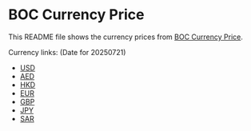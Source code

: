 # BOC Currency Price

This README file shows the currency prices from [BOC Currency Price](https://www.boc.cn/sourcedb/whpj/).

Currency links: (Date for 20250721)

- [USD](https://bocurrencyprice.techina.science/BOC_CURRENCY_PRICE/USD/20250721.json)
- [AED](https://bocurrencyprice.techina.science/BOC_CURRENCY_PRICE/AED/20250721.json)
- [HKD](https://bocurrencyprice.techina.science/BOC_CURRENCY_PRICE/HKD/20250721.json)
- [EUR](https://bocurrencyprice.techina.science/BOC_CURRENCY_PRICE/EUR/20250721.json)
- [GBP](https://bocurrencyprice.techina.science/BOC_CURRENCY_PRICE/GBP/20250721.json)
- [JPY](https://bocurrencyprice.techina.science/BOC_CURRENCY_PRICE/JPY/20250721.json)
- [SAR](https://bocurrencyprice.techina.science/BOC_CURRENCY_PRICE/SAR/20250721.json)
